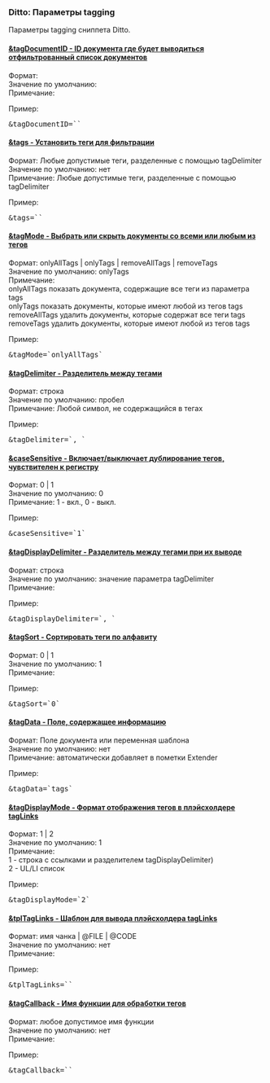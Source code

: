 
<meta http-equiv="Content-Type" content="text/html; charset=utf-8">
<h3>Ditto: Параметры tagging </h3> 
Параметры tagging сниппета Ditto.	
<br>
<div class="panel-group accordion">
<div class="panel panel-default">
<div class="panel-heading">
<h4 class="panel-title"><a id="527"></a><a class="accordion-toggle collapsed" data-toggle="collapse" data-parent="#accordion" href="#collapse527"><span class="text-bold">&tagDocumentID</span> - ID документа где будет выводиться отфильтрованный список документов</a></h4>
</div>
<div id="collapse527" class="panel-collapse collapse">
<div class="panel-body">
<span class="text-bold">Формат:</span> <br>
<span class="text-bold">Значение по умолчанию:</span> <br>
<span class="text-bold">Примечание:</span> <br>
<p><span class="text-bold">Пример:</span></p>
<pre class="brush: html;">&tagDocumentID=``</pre>
</div>
</div>
</div>

<div class="panel panel-default">
<div class="panel-heading">
<h4 class="panel-title"><a id="528"></a><a class="accordion-toggle collapsed" data-toggle="collapse" data-parent="#accordion" href="#collapse528"><span class="text-bold">&tags</span> - Установить теги для фильтрации</a></h4>
</div>
<div id="collapse528" class="panel-collapse collapse">
<div class="panel-body">
<span class="text-bold">Формат:</span> Любые допустимые теги, разделенные с помощью tagDelimiter<br>
<span class="text-bold">Значение по умолчанию:</span> нет<br>
<span class="text-bold">Примечание:</span> Любые допустимые теги, разделенные с помощью tagDelimiter<br>
<p><span class="text-bold">Пример:</span></p>
<pre class="brush: html;">&tags=``</pre>
</div>
</div>
</div>

<div class="panel panel-default">
<div class="panel-heading">
<h4 class="panel-title"><a id="529"></a><a class="accordion-toggle collapsed" data-toggle="collapse" data-parent="#accordion" href="#collapse529"><span class="text-bold">&tagMode</span> - Выбрать или скрыть документы со всеми или любым из тегов</a></h4>
</div>
<div id="collapse529" class="panel-collapse collapse">
<div class="panel-body">
<span class="text-bold">Формат:</span> onlyAllTags | onlyTags | removeAllTags | removeTags<br>
<span class="text-bold">Значение по умолчанию:</span> onlyTags<br>
<span class="text-bold">Примечание:</span> <br>onlyAllTags показать документа, содержащие все теги из параметра tags
<br>onlyTags показать документы, которые имеют любой из тегов tags
<br>removeAllTags удалить документы, которые содержат все теги tags
<br>removeTags удалить документы, которые имеют любой из тегов tags <br>
<p><span class="text-bold">Пример:</span></p>
<pre class="brush: html;">&tagMode=`onlyAllTags`</pre>
</div>
</div>
</div>

<div class="panel panel-default">
<div class="panel-heading">
<h4 class="panel-title"><a id="530"></a><a class="accordion-toggle collapsed" data-toggle="collapse" data-parent="#accordion" href="#collapse530"><span class="text-bold">&tagDelimiter</span> - Разделитель между тегами</a></h4>
</div>
<div id="collapse530" class="panel-collapse collapse">
<div class="panel-body">
<span class="text-bold">Формат:</span> строка<br>
<span class="text-bold">Значение по умолчанию:</span> пробел<br>
<span class="text-bold">Примечание:</span> Любой символ, не содержащийся в тегах<br>
<p><span class="text-bold">Пример:</span></p>
<pre class="brush: html;">&tagDelimiter=`, `</pre>
</div>
</div>
</div>

<div class="panel panel-default">
<div class="panel-heading">
<h4 class="panel-title"><a id="531"></a><a class="accordion-toggle collapsed" data-toggle="collapse" data-parent="#accordion" href="#collapse531"><span class="text-bold">&caseSensitive</span> - Включает/выключает дублирование тегов, чувствителен к регистру</a></h4>
</div>
<div id="collapse531" class="panel-collapse collapse">
<div class="panel-body">
<span class="text-bold">Формат:</span> 0 | 1<br>
<span class="text-bold">Значение по умолчанию:</span> 0<br>
<span class="text-bold">Примечание:</span> 1 - вкл., 0 - выкл.<br>
<p><span class="text-bold">Пример:</span></p>
<pre class="brush: html;">&caseSensitive=`1`</pre>
</div>
</div>
</div>

<div class="panel panel-default">
<div class="panel-heading">
<h4 class="panel-title"><a id="532"></a><a class="accordion-toggle collapsed" data-toggle="collapse" data-parent="#accordion" href="#collapse532"><span class="text-bold">&tagDisplayDelimiter</span> - Разделитель между тегами при их выводе</a></h4>
</div>
<div id="collapse532" class="panel-collapse collapse">
<div class="panel-body">
<span class="text-bold">Формат:</span> строка<br>
<span class="text-bold">Значение по умолчанию:</span> значение параметра tagDelimiter<br>
<span class="text-bold">Примечание:</span> <br>
<p><span class="text-bold">Пример:</span></p>
<pre class="brush: html;">&tagDisplayDelimiter=`, `</pre>
</div>
</div>
</div>

<div class="panel panel-default">
<div class="panel-heading">
<h4 class="panel-title"><a id="533"></a><a class="accordion-toggle collapsed" data-toggle="collapse" data-parent="#accordion" href="#collapse533"><span class="text-bold">&tagSort</span> - Сортировать теги по алфавиту</a></h4>
</div>
<div id="collapse533" class="panel-collapse collapse">
<div class="panel-body">
<span class="text-bold">Формат:</span> 0 | 1<br>
<span class="text-bold">Значение по умолчанию:</span> 1<br>
<span class="text-bold">Примечание:</span> <br>
<p><span class="text-bold">Пример:</span></p>
<pre class="brush: html;">&tagSort=`0`</pre>
</div>
</div>
</div>

<div class="panel panel-default">
<div class="panel-heading">
<h4 class="panel-title"><a id="582"></a><a class="accordion-toggle collapsed" data-toggle="collapse" data-parent="#accordion" href="#collapse582"><span class="text-bold">&tagData</span> - Поле, содержащее информацию</a></h4>
</div>
<div id="collapse582" class="panel-collapse collapse">
<div class="panel-body">
<span class="text-bold">Формат:</span> Поле документа или переменная шаблона<br>
<span class="text-bold">Значение по умолчанию:</span> нет<br>
<span class="text-bold">Примечание:</span> автоматически добавляет в пометки Extender<br>
<p><span class="text-bold">Пример:</span></p>
<pre class="brush: html;">&tagData=`tags`</pre>
</div>
</div>
</div>

<div class="panel panel-default">
<div class="panel-heading">
<h4 class="panel-title"><a id="534"></a><a class="accordion-toggle collapsed" data-toggle="collapse" data-parent="#accordion" href="#collapse534"><span class="text-bold">&tagDisplayMode</span> - Формат отображения тегов в плэйсхолдере tagLinks</a></h4>
</div>
<div id="collapse534" class="panel-collapse collapse">
<div class="panel-body">
<span class="text-bold">Формат:</span> 1 | 2<br>
<span class="text-bold">Значение по умолчанию:</span> 1<br>
<span class="text-bold">Примечание:</span> <br>1 - строка с ссылками и разделителем tagDisplayDelimiter)
<br>2 - UL/LI список<br>
<p><span class="text-bold">Пример:</span></p>
<pre class="brush: html;">&tagDisplayMode=`2`</pre>
</div>
</div>
</div>

<div class="panel panel-default">
<div class="panel-heading">
<h4 class="panel-title"><a id="535"></a><a class="accordion-toggle collapsed" data-toggle="collapse" data-parent="#accordion" href="#collapse535"><span class="text-bold">&tplTagLinks</span> - Шаблон для вывода плэйсхолдера tagLinks</a></h4>
</div>
<div id="collapse535" class="panel-collapse collapse">
<div class="panel-body">
<span class="text-bold">Формат:</span> имя чанка | @FILE | @CODE<br>
<span class="text-bold">Значение по умолчанию:</span> нет<br>
<span class="text-bold">Примечание:</span> <br>
<p><span class="text-bold">Пример:</span></p>
<pre class="brush: html;">&tplTagLinks=``</pre>
</div>
</div>
</div>

<div class="panel panel-default">
<div class="panel-heading">
<h4 class="panel-title"><a id="536"></a><a class="accordion-toggle collapsed" data-toggle="collapse" data-parent="#accordion" href="#collapse536"><span class="text-bold">&tagCallback</span> - Имя функции для обработки тегов</a></h4>
</div>
<div id="collapse536" class="panel-collapse collapse">
<div class="panel-body">
<span class="text-bold">Формат:</span> любое допустимое имя функции<br>
<span class="text-bold">Значение по умолчанию:</span> нет<br>
<span class="text-bold">Примечание:</span> <br>
<p><span class="text-bold">Пример:</span></p>
<pre class="brush: html;">&tagCallback=``</pre>
</div>
</div>
</div>
</div>